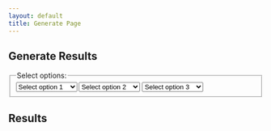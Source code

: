 ```yaml
---
layout: default
title: Generate Page
---
```


<div class="generate-container">
  <div class="generate-form">
    <h2>Generate Results</h2>
    <form>
      <fieldset>
        <legend>Select options:</legend>
        <select name="option1">
          <option value="">Select option 1</option>
          <option value="option1value1">Option 1 Value 1</option>
          <option value="option1value2">Option 1 Value 2</option>
          <option value="option1value3">Option 1 Value 3</option>
        </select>
        <select name="option2">
          <option value="">Select option 2</option>
          <option value="option2value1">Option 2 Value 1</option>
          <option value="option2value2">Option 2 Value 2</option>
          <option value="option2value3">Option 2 Value 3</option>
        </select>
        <select name="option3">
          <option value="">Select option 3</option>
          <option value="option3value1">Option 3 Value 1</option>
          <option value="option3value2">Option 3 Value 2</option>
          <option value="option3value3">Option 3 Value 3</option>
        </select>
      </fieldset>
    </form>
  </div>
  <div class="generate-results">
    <h2>Results</h2>
    <p id="result"></p>
  </div>
</div>

<script>
  const option1 = document.querySelector('select[name="option1"]');
  const option2 = document.querySelector('select[name="option2"]');
  const option3 = document.querySelector('select[name="option3"]');
  const result = document.querySelector('#result');

  function updateResult() {
    const values = [option1.value, option2.value, option3.value];
    result.textContent = values.filter(value => value !== '').join(', ');
  }

  option1.addEventListener('change', updateResult);
  option2.addEventListener('change', updateResult);
  option3.addEventListener('change', updateResult);
</script>
